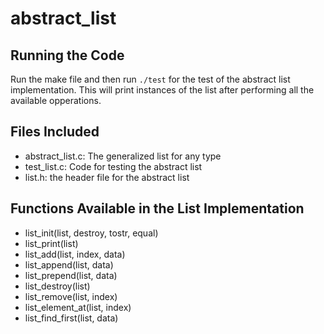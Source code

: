 # abstract_list

## Running the Code 

Run the make file and then run ```./test``` for the test of the abstract list implementation. This will print instances of the list after performing all the available opperations. 

## Files Included
* abstract_list.c: The generalized list for any type 
* test_list.c: Code for testing the abstract list 
* list.h: the header file for the abstract list

## Functions Available in the List Implementation
* list_init(list, destroy, tostr, equal)
* list_print(list)
* list_add(list, index, data)
* list_append(list, data)
* list_prepend(list, data)
* list_destroy(list)
* list_remove(list, index)
* list_element_at(list, index) 
* list_find_first(list, data)